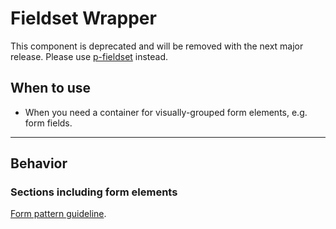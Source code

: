 # Fieldset Wrapper

<Notification heading="Deprecation hint" state="error">
  This component is deprecated and will be removed with the next major release.
Please use <a href="components/fieldset">p-fieldset</a> instead.
</Notification>

<TableOfContents></TableOfContents>

## When to use

- When you need a container for visually-grouped form elements, e.g. form fields.

---

## Behavior

### Sections including form elements

[Form pattern guideline](patterns/forms).
